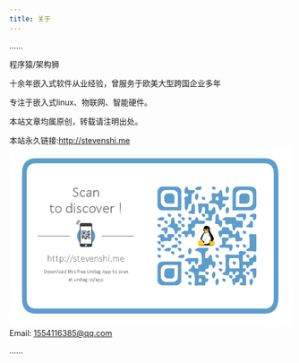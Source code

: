 ```yaml
---
title: 关于
---
```

......

程序猿/架构狮

十余年嵌入式软件从业经验，曾服务于欧美大型跨国企业多年

专注于嵌入式linux、物联网、智能硬件。

本站文章均属原创，转载请注明出处。

本站永久链接:http://stevenshi.me
![Alt text](qrh.png)
Email: 1554116385@qq.com

......


